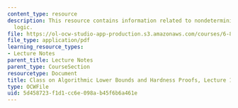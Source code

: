 ```yaml
---
content_type: resource
description: This resource contains information related to nondeterministic constraint
  logic.
file: https://ol-ocw-studio-app-production.s3.amazonaws.com/courses/6-890-algorithmic-lower-bounds-fun-with-hardness-proofs-fall-2014/5d458723f1d1cc6e098ab45f6b6a461e_MIT6_890F14_L17.pdf
file_type: application/pdf
learning_resource_types:
- Lecture Notes
parent_title: Lecture Notes
parent_type: CourseSection
resourcetype: Document
title: Class on Algorithmic Lower Bounds and Hardness Proofs, Lecture 17 Notes
type: OCWFile
uid: 5d458723-f1d1-cc6e-098a-b45f6b6a461e
---
```

